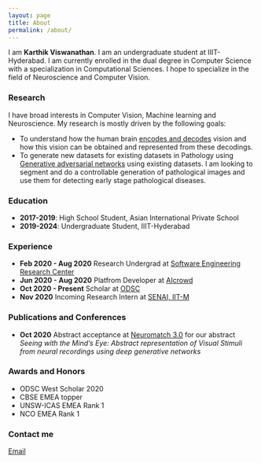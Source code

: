 ```yaml
---
layout: page
title: About
permalink: /about/
---
```


I am <b>Karthik Viswanathan</b>. I am an undergraduate student at IIIT-Hyderabad. I am currently enrolled in the dual degree in Computer Science with a specialization in Computational Sciences. I hope to specialize in the field of Neuroscience and Computer Vision. 

### Research

I have broad interests in Computer Vision, Machine learning and Neuroscience. My research is mostly driven by the following goals:

- To understand how the human brain <a href="https://academic.oup.com/cercor/article/28/12/4136/4560155https://academic.oup.com/cercor/article/28/12/4136/4560155"> encodes and decodes</a> vision and how this vision can be obtained and represented from these decodings. 
- To generate new datasets for existing datasets in Pathology using <a href="https://developers.google.com/machine-learning/gan">Generative adversarial networks</a> using existing datasets. I am looking to segment and do a controllable generation of pathological images and use them for detecting early stage pathological diseases.

### Education

- <b>2017-2019</b>: High School Student, Asian International Private School
- <b>2019-2024</b>: Undergraduate Student, IIIT-Hyderabad

### Experience

- <b>Feb 2020 - Aug 2020</b> Research Undergrad at <a href="https://serc.iiit.ac.in/">Software Engineering Research Center</a>
- <b>Jun 2020 - Aug 2020</b> Platfrom Developer at <a href="aicrowd.com">AIcrowd</a>
- <b>Oct 2020 - Present</b> Scholar at <a href="https://odsc.com/california/">ODSC</a>
- <b>Nov 2020</b> Incoming Research Intern at <a href="https://che.iitm.ac.in/~senai/?page_id=60">SENAI, IIT-M</a>

### Publications and Conferences

- <b>Oct 2020</b> Abstract acceptance at <a href="https://neuromatch.io/">Neuromatch 3.0</a> for our abstract <i>Seeing with the Mind’s Eye: Abstract representation of Visual Stimuli from neural recordings using deep generative networks</i>

### Awards and Honors

- ODSC West Scholar 2020
- CBSE EMEA topper
- UNSW-ICAS EMEA Rank 1
- NCO EMEA Rank 1


### Contact me

[Email](mailto:karthik.viswanathan@research.iiit.ac.in)
